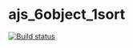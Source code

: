 # ajs_6object_1sort
[![Build status](https://ci.appveyor.com/api/projects/status/iuynp1j9o63y1dw7?svg=true)](https://ci.appveyor.com/project/irlen3/ajs-6object-1sort)
